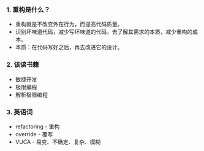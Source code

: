 ### 1. 重构是什么？

- 重构就是不改变外在行为，而提高代码质量。
- 识别坏味道代码，减少写坏味道的代码，去了解其需求的本质，减少重构的成本。
- 本质：在代码写好之后，再去改进它的设计。

### 2. 该读书籍

- 敏捷开发
- 极限编程
- 解析极限编程

### 3. 英语词

- refactoring - 重构
- override - 覆写
- VUCA - 易变、不确定、复杂、模糊

